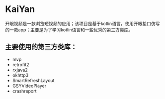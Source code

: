 # KaiYan
开眼视频是一款浏览短视频的应用；该项目是基于kotlin语言，使用开眼接口仿写的一款app；主要是为了学习kotlin语言和一些优秀的第三方类库。

## 主要使用的第三方类库：
* mvp
* retrofit2
* rxjava2
* okhttp3
* SmartRefreshLayout
* GSYVideoPlayer
* crashreport

